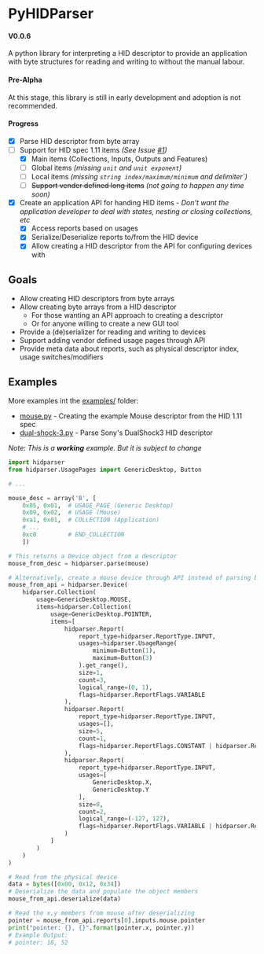 # PyHIDParser
#### V0.0.6

A python library for interpreting a HID descriptor to provide
an application with byte structures for reading and writing to without the manual labour.

#### Pre-Alpha

At this stage, this library is still in early development and adoption is not recommended.

#### Progress

  - [x] Parse HID descriptor from byte array
  - [ ] Support for HID spec 1.11 items *(See Issue [#1](https://github.com/NZSmartie/PyHIDParser/issues/1))*
    - [x] Main items (Collections, Inputs, Outputs and Features)
    - [ ] Global items *(missing `unit` and `unit exponent`)*
    - [ ] Local items *(missing `string index/maximum/minimum` and  delimiter`)*
    - [ ] ~~Support vender defined long items~~ *(not going to happen any time soon)*
  - [x] Create an application API for handing HID items - *Don't want the application developer to deal with states, nesting or closing collections, etc*
    - [x] Access reports based on usages
    - [x] Serialize/Deserialize reports to/from the HID device
    - [x] Allow creating a HID descriptor from the API for configuring devices with

## Goals

  - Allow creating HID descriptors from byte arrays
  - Allow creating byte arrays from a HID descriptor
    - For those wanting an API approach to creating a descriptor
    - Or for anyone willing to create a new GUI tool
  - Provide a (de)serializer for reading and writing to devices
  - Support adding vendor defined usage pages through API
  - Provide meta data about reports, such as physical descriptor index, usage switches/modifiers

## Examples

More examples int the [examples/](examples/) folder:
 - [mouse.py](examples/mouse.py) - Creating the example Mouse descriptor from the HID 1.11 spec
 - [dual-shock-3.py](examples/dual-shock-3.py)  - Parse Sony's DualShock3 HID descriptor

*Note: This is a ***working*** example. But it is subject to change*
```python
import hidparser
from hidparser.UsagePages import GenericDesktop, Button

# ...

mouse_desc = array('B', [
    0x05, 0x01,  # USAGE_PAGE (Generic Desktop)
    0x09, 0x02,  # USAGE (Mouse)
    0xa1, 0x01,  # COLLECTION (Application)
    # ...
    0xc0         # END_COLLECTION
    ])

# This returns a Device object from a descriptor
mouse_from_desc = hidparser.parse(mouse)

# Alternatively, create a mouse device through API instead of parsing bytes
mouse_from_api = hidparser.Device(
    hidparser.Collection(
        usage=GenericDesktop.MOUSE,
        items=hidparser.Collection(
            usage=GenericDesktop.POINTER,
            items=[
                hidparser.Report(
                    report_type=hidparser.ReportType.INPUT,
                    usages=hidparser.UsageRange(
                        minimum=Button(1),
                        maximum=Button(3)
                    ).get_range(),
                    size=1,
                    count=3,
                    logical_range=(0, 1),
                    flags=hidparser.ReportFlags.VARIABLE
                ),
                hidparser.Report(
                    report_type=hidparser.ReportType.INPUT,
                    usages=[],
                    size=5,
                    count=1,
                    flags=hidparser.ReportFlags.CONSTANT | hidparser.ReportFlags.VARIABLE
                ),
                hidparser.Report(
                    report_type=hidparser.ReportType.INPUT,
                    usages=[
                        GenericDesktop.X,
                        GenericDesktop.Y
                    ],
                    size=8,
                    count=2,
                    logical_range=(-127, 127),
                    flags=hidparser.ReportFlags.VARIABLE | hidparser.ReportFlags.RELATIVE
                )
            ]
        )
    )
)

# Read from the physical device
data = bytes([0x00, 0x12, 0x34])
# Deserialize the data and populate the object members
mouse_from_api.deserialize(data)

# Read the x,y members from mouse after deserializing
pointer = mouse_from_api.reports[0].inputs.mouse.pointer
print("pointer: {}, {}".format(pointer.x, pointer.y))
# Example Output:
# pointer: 18, 52

```
